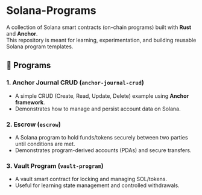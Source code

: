 # Solana-Programs

A collection of Solana smart contracts (on-chain programs) built with **Rust** and **Anchor**.  
This repository is meant for learning, experimentation, and building reusable Solana program templates.

## 📂 Programs

### 1. Anchor Journal CRUD (`anchor-journal-crud`)
- A simple CRUD (Create, Read, Update, Delete) example using **Anchor framework**.
- Demonstrates how to manage and persist account data on Solana.

### 2. Escrow (`escrow`)
- A Solana program to hold funds/tokens securely between two parties until conditions are met.
- Demonstrates program-derived accounts (PDAs) and secure transfers.

### 3. Vault Program (`vault-program`)
- A vault smart contract for locking and managing SOL/tokens.
- Useful for learning state management and controlled withdrawals.

